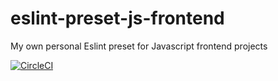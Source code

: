 # eslint-preset-js-frontend

My own personal Eslint preset for Javascript frontend projects

[![CircleCI](https://dl.circleci.com/status-badge/img/circleci/B2sS2nXefFaP2tQT2jZKBp/Sy5ceSgwyKsw4Bc7WuDeuY/tree/main.svg?style=svg&circle-token=a6890fe5db8e07833142f81f6105b43b88f3858c)](https://dl.circleci.com/status-badge/redirect/circleci/B2sS2nXefFaP2tQT2jZKBp/Sy5ceSgwyKsw4Bc7WuDeuY/tree/main)
